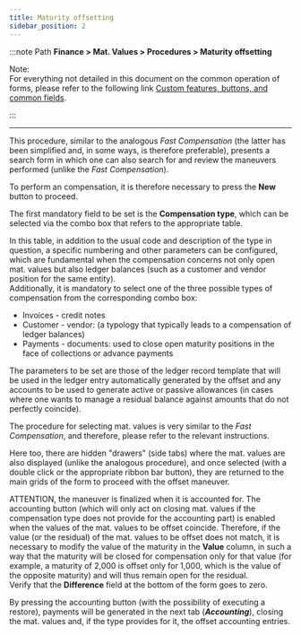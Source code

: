 ```yaml
---
title: Maturity offsetting
sidebar_position: 2
---
```


:::note Path
**Finance > Mat. Values > Procedures > Maturity offsetting**

Note:   
For everything not detailed in this document on the common operation of forms, please refer to the following link [Custom features, buttons, and common fields](/docs/guide/common).

:::

---

This procedure, similar to the analogous *Fast Compensation* (the latter has been simplified and, in some ways, is therefore preferable), presents a search form in which one can also search for and review the maneuvers performed (unlike the *Fast Compensation*).

To perform an compensation, it is therefore necessary to press the **New** button to proceed.

The first mandatory field to be set is the **Compensation type**, which can be selected via the combo box that refers to the appropriate table.

In this table, in addition to the usual code and description of the type in question, a specific numbering and other parameters can be configured, which are fundamental when the compensation concerns not only open mat. values but also ledger balances (such as a customer and vendor position for the same entity).  
Additionally, it is mandatory to select one of the three possible types of compensation from the corresponding combo box:
- Invoices - credit notes 
- Customer - vendor: (a typology that typically leads to a compensation of ledger balances)
- Payments - documents: used to close open maturity positions in the face of collections or advance payments


The parameters to be set are those of the ledger record template that will be used in the ledger entry automatically generated by the offset and any accounts to be used to generate active or passive allowances (in cases where one wants to manage a residual balance against amounts that do not perfectly coincide).

The procedure for selecting mat. values is very similar to the *Fast Compensation*, and therefore, please refer to the relevant instructions.

Here too, there are hidden "drawers" (side tabs) where the mat. values are also displayed (unlike the analogous procedure), and once selected (with a double click or the appropriate ribbon bar button), they are returned to the main grids of the form to proceed with the offset maneuver.

ATTENTION, the maneuver is finalized when it is accounted for. The accounting button (which will only act on closing mat. values if the compensation type does not provide for the accounting part) is enabled when the values of the mat. values to be offset coincide. Therefore, if the value (or the residual) of the mat. values to be offset does not match, it is necessary to modify the value of the maturity in the **Value** column, in such a way that the maturity will be closed for compensation only for that value (for example, a maturity of 2,000 is offset only for 1,000, which is the value of the opposite maturity) and will thus remain open for the residual.  
Verify that the **Difference** field at the bottom of the form goes to zero.

By pressing the accounting button (with the possibility of executing a restore), payments will be generated in the next tab (***Accounting***), closing the mat. values and, if the type provides for it, the offset accounting entries.